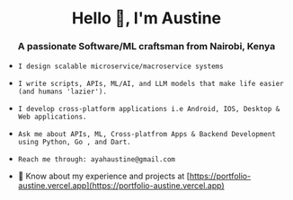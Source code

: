 <h1 align="center">Hello 👋, I'm Austine </h1>

<h3 align="center">A passionate Software/ML craftsman from Nairobi, Kenya</h3>

- ```
  I design scalable microservice/macroservice systems
  ```

- ```
  I write scripts, APIs, ML/AI, and LLM models that make life easier (and humans 'lazier').
  ```
  
- ```
  I develop cross-platform applications i.e Android, IOS, Desktop & Web applications.
  ```
  
- ```
  Ask me about APIs, ML, Cross-platfrom Apps & Backend Development using Python, Go , and Dart.
  ```
  
- ```
  Reach me through: ayahaustine@gmail.com
  ```
  
- 📄 Know about my experience and projects at [https://portfolio-austine.vercel.app](https://portfolio-austine.vercel.app)
